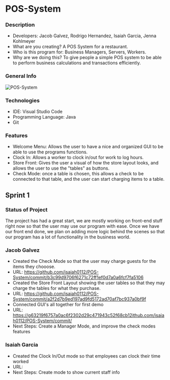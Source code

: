 # POS-System #

### Description ###

* Developers: Jacob Galvez, Rodrigo Hernandez, Isaiah Garcia, Jenna Kohlmeyer
* What are you creating? A POS System for a restaurant.
* Who is this program for: Business Managers, Servers, Workers.
* Why are we doing this? To give people a simple POS system to be able to perform business calculations and transactions efficiently. 

### General Info ###
![POS-System](https://encrypted-tbn0.gstatic.com/images?q=tbn:ANd9GcRP98VuLq2AHwcI70GVYNwuS2tt-sqS8x0M6CfS4azFHQ&usqp=CAU&ec=48665699)

### Technologies ###

* IDE: Visual Studio Code
* Programming Language: Java
* Git

### Features ###

* Welcome Menu: Allows the user to have a nice and organized GUI to be able to use the programs functions.
* Clock In: Allows a worker to clock in/out for work to log hours.
* Store Front: Gives the user a visual of how the store layout looks, and allows the user to use the "tables" as buttons.
* Check Mode: once a table is chosen, this allows a check to be connected to that table, and the user can start charging items to a table.


## Sprint 1 ##
### Status of Project
The project has had a great start, we are mostly working on front-end stuff right now so that the user may use our program with ease. Once we have our front end done, we plan on adding more logic behind the scenes so that our program has a lot of functionality in the business world.
### Jacob Galvez
* Created the Check Mode so that the user may charge guests for the items they chooose.
* URL: https://github.com/isaiah0112/POS-System/commit/b3c99d9706f6271c72ff1ef0d7a0a6fcf7fa5106
* Created the Store Front Layout showing the user tables so that they may charge the tables for what they purchase.
* URL: https://github.com/isaiah0112/POS-System/commit/a2f2d7b9ed197ad9fd5172ad70af7bc937a0bf9f
* Connected GUI's all together for first demo
* URL: https://g63219f6757a0ac6f2302d29c471943c52f68cb12ithub.com/isaiah0112/POS-System/commit/
* Next Steps: Create a Manager Mode, and improve the check modes features
### Isaiah Garcia
* Created the Clock In/Out mode so that employees can clock their time worked
* URL:
* Next Steps: Create mode to show current staff info